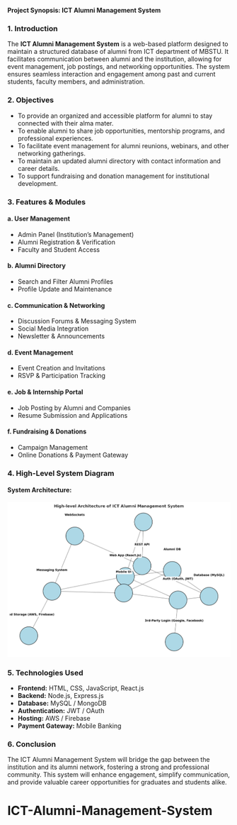 **Project Synopsis: ICT Alumni Management System**

### **1. Introduction**
The **ICT Alumni Management System** is a web-based platform designed to maintain a structured database of alumni from ICT department of MBSTU. It facilitates communication between alumni and the institution, allowing for event management, job postings, and networking opportunities. The system ensures seamless interaction and engagement among past and current students, faculty members, and administration.

### **2. Objectives**
- To provide an organized and accessible platform for alumni to stay connected with their alma mater.
- To enable alumni to share job opportunities, mentorship programs, and professional experiences.
- To facilitate event management for alumni reunions, webinars, and other networking gatherings.
- To maintain an updated alumni directory with contact information and career details.
- To support fundraising and donation management for institutional development.

### **3. Features & Modules**
#### **a. User Management**
- Admin Panel (Institution’s Management)
- Alumni Registration & Verification
- Faculty and Student Access

#### **b. Alumni Directory**
- Search and Filter Alumni Profiles
- Profile Update and Maintenance

#### **c. Communication & Networking**
- Discussion Forums & Messaging System
- Social Media Integration
- Newsletter & Announcements

#### **d. Event Management**
- Event Creation and Invitations
- RSVP & Participation Tracking

#### **e. Job & Internship Portal**
- Job Posting by Alumni and Companies
- Resume Submission and Applications

#### **f. Fundraising & Donations**
- Campaign Management
- Online Donations & Payment Gateway

### **4. High-Level System Diagram**

#### **System Architecture:**
![High-Level System Diagram](https://github.com/ebrahim4070/ICT-Alumni-Management-System/blob/main/ict_alumni_high_level_diagram_v2.png)


### **5. Technologies Used**
- **Frontend:** HTML, CSS, JavaScript, React.js
- **Backend:** Node.js, Express.js
- **Database:** MySQL / MongoDB
- **Authentication:** JWT / OAuth
- **Hosting:** AWS / Firebase
- **Payment Gateway:** Mobile Banking

### **6. Conclusion**
The ICT Alumni Management System will bridge the gap between the institution and its alumni network, fostering a strong and professional community. This system will enhance engagement, simplify communication, and provide valuable career opportunities for graduates and students alike.

# ICT-Alumni-Management-System
